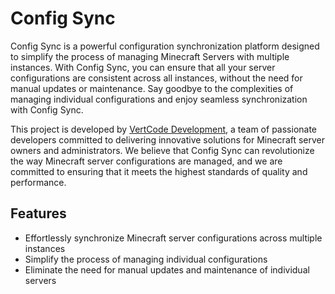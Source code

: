 # Config Sync

Config Sync is a powerful configuration synchronization platform designed to simplify the process of managing Minecraft Servers with multiple instances. With Config Sync, you can ensure that all your server configurations are consistent across all instances, without the need for manual updates or maintenance. Say goodbye to the complexities of managing individual configurations and enjoy seamless synchronization with Config Sync.

This project is developed by [VertCode Development](https://github.com/VertCodeDev), a team of passionate developers committed to delivering innovative solutions for Minecraft server owners and administrators. We believe that Config Sync can revolutionize the way Minecraft server configurations are managed, and we are committed to ensuring that it meets the highest standards of quality and performance.

## Features

- Effortlessly synchronize Minecraft server configurations across multiple instances
- Simplify the process of managing individual configurations
- Eliminate the need for manual updates and maintenance of individual servers
